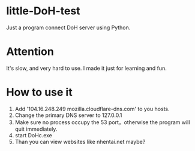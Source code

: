 # little-DoH-test
Just a program connect DoH server using Python.
# Attention
It's slow, and very hard to use. I made it just for learning and fun.
# How to use it
1. Add '104.16.248.249 mozilla.cloudflare-dns.com' to you hosts.
2. Change the primary DNS server to 127.0.0.1
3. Make sure no process occupy the 53 port，otherwise the program will quit immediately.
4. start DoHc.exe
5. Than you can view websites like nhentai.net maybe?
